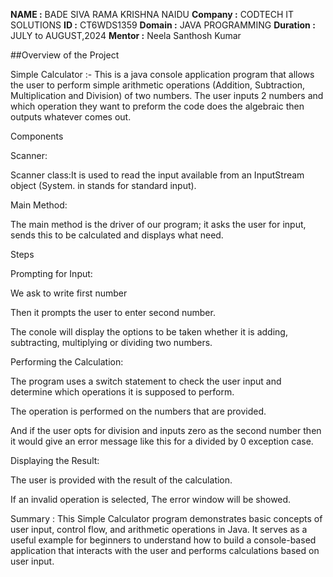 **NAME :** BADE SIVA RAMA KRISHNA NAIDU
**Company :** CODTECH IT SOLUTIONS
**ID :** CT6WDS1359
**Domain :** JAVA PROGRAMMING
**Duration :** JULY to AUGUST,2024
**Mentor :** Neela Santhosh Kumar


##Overview of the Project

Simple Calculator :- This is a java console application program that allows the user to perform simple arithmetic operations (Addition, Subtraction, Multiplication and Division) of two numbers. The user inputs 2 numbers and which operation they want to preform the code does the algebraic then outputs whatever comes out.

Components

Scanner:

Scanner class:It is used to read the input available from an InputStream object (System. in stands for standard input).

Main Method:

The main method is the driver of our program; it asks the user for input, sends this to be calculated and displays what need.

Steps

Prompting for Input:

We ask to write first number

Then it prompts the user to enter second number.

The conole will display the options to be taken whether it is adding, subtracting, multiplying or dividing two numbers.

Performing the Calculation:

The program uses a switch statement to check the user input and determine which operations it is supposed to perform.

The operation is performed on the numbers that are provided.

And if the user opts for division and inputs zero as the second number then it would give an error message like this for a divided by 0 exception case.

Displaying the Result:

The user is provided with the result of the calculation.

If an invalid operation is selected, The error window will be showed.

Summary : This Simple Calculator program demonstrates basic concepts of user input, control flow, and arithmetic operations in Java. It serves as a useful example for beginners to understand how to build a console-based application that interacts with the user and performs calculations based on user input. 
